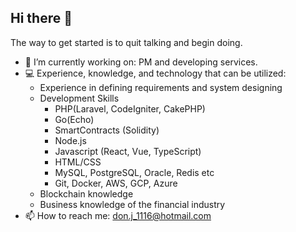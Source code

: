 ## Hi there 👋

The way to get started is to quit talking and begin doing.

- 🔭 I’m currently working on: PM and developing services.
- 💻 Experience, knowledge, and technology that can be utilized: 
  - Experience in defining requirements and system designing
  - Development Skills
    - PHP(Laravel, CodeIgniter, CakePHP)
    - Go(Echo)
    - SmartContracts (Solidity)
    - Node.js
    - Javascript (React, Vue, TypeScript)
    - HTML/CSS
    - MySQL, PostgreSQL, Oracle, Redis etc
    - Git, Docker, AWS, GCP, Azure
  - Blockchain knowledge
  - Business knowledge of the financial industry
- 📫 How to reach me: don.j_1116@hotmail.com
